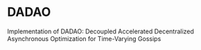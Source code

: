 # DADAO
Implementation of DADAO: Decoupled Accelerated Decentralized Asynchronous Optimization for Time-Varying Gossips
